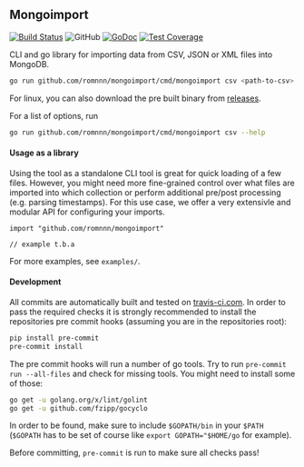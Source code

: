 ## Mongoimport

[![Build Status](https://travis-ci.com/romnnn/mongoimport.svg?branch=master)](https://travis-ci.com/romnnn/mongoimport)
![GitHub](https://img.shields.io/github/license/romnnn/mongoimport)
[![GoDoc](https://godoc.org/github.com/romnnn/mongoimport?status.svg)](https://godoc.org/github.com/romnnn/mongoimport)
[![Test Coverage](https://codecov.io/gh/romnnn/mongoimport/branch/master/graph/badge.svg)](https://codecov.io/gh/romnnn/mongoimport)

CLI and go library for importing data from CSV, JSON or XML files into MongoDB.

```bash
go run github.com/romnnn/mongoimport/cmd/mongoimport csv <path-to-csv>
```
For linux, you can also download the pre built binary from [releases](https://github.com/romnnn/mongoimport/releases).

For a list of options, run
```bash
go run github.com/romnnn/mongoimport/cmd/mongoimport csv --help
```

#### Usage as a library

Using the tool as a standalone CLI tool is great for quick loading of a few files. However, you might need more fine-grained control over what files are imported into which collection or perform additional pre/post processing (e.g. parsing timestamps). For this use case, we offer a very extensivle and modular API for configuring your imports.

```golang
import "github.com/romnnn/mongoimport"

// example t.b.a
```

For more examples, see `examples/`.

#### Development

All commits are automatically built and tested on [travis-ci.com](https://travis-ci.com/romnnn/mongoimport). In order to pass the required checks it is strongly recommended to install the repositories pre commit hooks (assuming you are in the repositories root):
```bash
pip install pre-commit
pre-commit install
```

The pre commit hooks will run a number of go tools. Try to run `pre-commit run --all-files` and check for missing tools. You might need to install some of those:
```bash
go get -u golang.org/x/lint/golint
go get -u github.com/fzipp/gocyclo
```
In order to be found, make sure to include `$GOPATH/bin` in your `$PATH` (`$GOPATH` has to be set of course like `export GOPATH="$HOME/go` for example).

Before committing, `pre-commit` is run to make sure all checks pass!